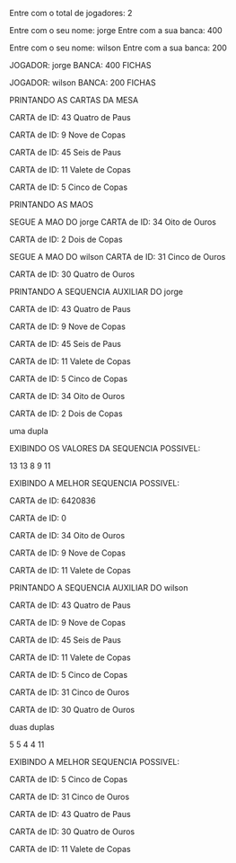 Entre com o total de jogadores: 2

Entre com o seu nome: jorge
Entre com a sua banca: 400

Entre com o seu nome: wilson
Entre com a sua banca: 200


JOGADOR:        jorge
BANCA:          400 FICHAS

JOGADOR:        wilson
BANCA:          200 FICHAS





PRINTANDO AS CARTAS DA MESA 




CARTA de ID: 43
Quatro de Paus

CARTA de ID: 9
Nove de Copas

CARTA de ID: 45
Seis de Paus

CARTA de ID: 11
Valete de Copas

CARTA de ID: 5
Cinco de Copas




PRINTANDO AS MAOS




SEGUE A MAO DO jorge
CARTA de ID: 34
Oito de Ouros

CARTA de ID: 2
Dois de Copas

SEGUE A MAO DO wilson
CARTA de ID: 31
Cinco de Ouros

CARTA de ID: 30
Quatro de Ouros




PRINTANDO A SEQUENCIA AUXILIAR DO jorge

CARTA de ID: 43
Quatro de Paus

CARTA de ID: 9
Nove de Copas

CARTA de ID: 45
Seis de Paus

CARTA de ID: 11
Valete de Copas

CARTA de ID: 5
Cinco de Copas

CARTA de ID: 34
Oito de Ouros

CARTA de ID: 2
Dois de Copas

uma dupla

EXIBINDO OS VALORES DA SEQUENCIA POSSIVEL:

13      13      8       9       11

EXIBINDO A MELHOR SEQUENCIA POSSIVEL:

CARTA de ID: 6420836

CARTA de ID: 0

CARTA de ID: 34
Oito de Ouros

CARTA de ID: 9
Nove de Copas

CARTA de ID: 11
Valete de Copas




PRINTANDO A SEQUENCIA AUXILIAR DO wilson




CARTA de ID: 43
Quatro de Paus

CARTA de ID: 9
Nove de Copas

CARTA de ID: 45
Seis de Paus

CARTA de ID: 11
Valete de Copas

CARTA de ID: 5
Cinco de Copas

CARTA de ID: 31
Cinco de Ouros

CARTA de ID: 30
Quatro de Ouros


duas duplas

5       5       4       4       11



EXIBINDO A MELHOR SEQUENCIA POSSIVEL:




CARTA de ID: 5
Cinco de Copas

CARTA de ID: 31
Cinco de Ouros

CARTA de ID: 43
Quatro de Paus

CARTA de ID: 30
Quatro de Ouros

CARTA de ID: 11
Valete de Copas